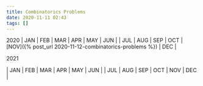 ```yaml
---
title: Combinatorics Problems
date: 2020-11-11 02:43
tags: []
---
```


2020
| JAN | FEB | MAR | APR | MAY | JUN |
| JUL | AUG | SEP | OCT | [NOV]({% post_url 2020-11-12-combinatorics-problems %}) | DEC |

2021

| JAN | FEB | MAR | APR | MAY | JUN |
| JUL | AUG | SEP | OCT | NOV | DEC |
